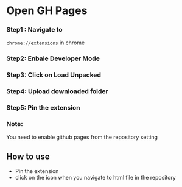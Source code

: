 # Open GH Pages
### Step1 : Navigate to 
 ```chrome://extensions``` in chrome

 ### Step2: Enbale Developer Mode
 ### Step3: Click on Load Unpacked
 ### Step4: Upload downloaded folder
 ### Step5: Pin the extension

### Note:
    
You need to enable github pages from the repository setting

 ## How to use
 - Pin the extension
 - click on the icon when you navigate to html file in the repository
